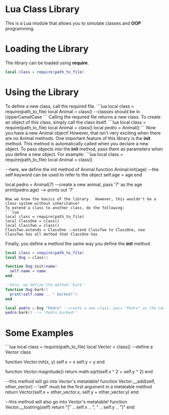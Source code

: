 Lua Class Library
=================

This is a Lua module that allows you to simulate classes and <b>OOP</b> programming.

<h1>Loading the Library</h1>

The library can be loaded using <b>require</b>.
```lua
local class = require(path_to_file)
```

<h1>Using the Library</h1>
To define a new class, call the required file.
```lua
local class = require(path_to_file)
local Animal = class() --classes should be in UpperCamelCase
```
Calling the required file returns a new class.  To create an object of this class, simply call the class itself.
```lua
local class = require(path_to_file)
local Animal = class()
local pedro = Animal()
```
Now you have a new Animal object!  However, that isn't very exciting when there are no Animal methods.  One important feature of this library is the <b>init</b> method.  This method is automatically called when you declare a new object.  To pass objects into the <b>init</b> method, pass them as parameters when you define a new object.  For example:
```lua
local class = require(path_to_file)
local Animal = class()

--here, we define the init method of Animal
function Animal:init(age)
  --the self keyword can be used to refer to the object
  self.age = age
end

local pedro = Animal(7) --create a new animal, pass '7' as the age
print(pedro.age) --> prints out '7'
```
Now we know the basics of the library.  However, this wouldn't be a class system without inheritance!
To extend a class to another class, do the following:
```lua
local class = require(path_to_file)
local ClassOne = class()
local ClassTwo = class()
ClassTwo.extends = ClassOne --extend ClassTwo to ClassOne, now ClassTwo has all method that ClassOne has
```
Finally, you define a method the same way you define the <b>init</b> method.
```lua
local class = require(path_to_file)
local Dog = class()

function Dog:init(name)
  self.name = name
end

--here, we define the method 'bark'
function Dog:bark()
  print(self.name .. " barked!")
end

local pedro = Dog "Pedro" --create a new class, pass "Pedro" as the name argument
pedro:bark() --> 'Pedro barked!'
```
<h1>Some Examples</h1>
```lua
local class = require(path_to_file)
local Vector = class() --define a Vector class

function Vector:init(x, y)
  self.x = x
  self.y = y
end

function Vector:magnitude()
  return math.sqrt(self.x ^ 2 + self.y ^ 2)
end

--this method will go into Vector's metatable!
function Vector.__add(self, other_vector) --'self' must be the first argument in a metatable method
  return Vector(self.x + other_vector.x, self.y + other_vector.y)
end

--this method will also go into Vector's metatable!
function Vector.__tostring(self)
  return "[" .. self.x .. ", " .. self.y .. "]"
end
```
